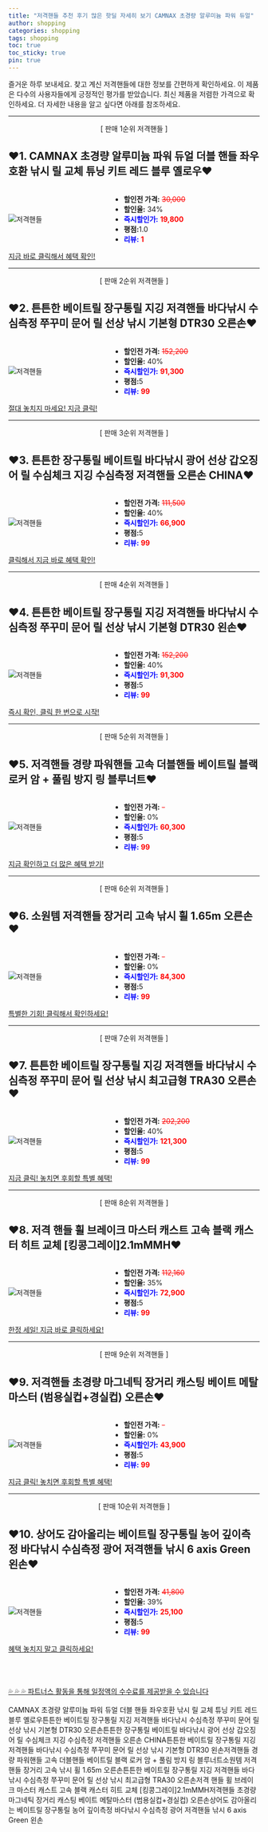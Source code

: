 ```yaml
---
title: "저격핸들 추천 후기 많은 핫딜 자세히 보기 CAMNAX 초경량 알루미늄 파워 듀얼"
author: shopping
categories: shopping
tags: shopping
toc: true
toc_sticky: true
pin: true
---
```

즐거운 하루 보내세요. 찾고 계신 저격핸들에 대한 정보를 간편하게 확인하세요. 이 제품은 다수의 사용자들에게 긍정적인 평가를 받았습니다. 최신 제품을 저렴한 가격으로 확인하세요. 더 자세한 내용을 알고 싶다면 아래를 참조하세요.

---
<p class="toplist" style="margin: 0 auto; display: block; width: fit-content;">[ 판매 1순위 저격핸들 ]</p>

<h2><strong>❤️1. CAMNAX 초경량 알루미늄 파워 듀얼 더블 핸들 좌우호환 낚시 릴 교체 튜닝 키트 레드 블루 옐로우❤️</strong></h2>

<div style="display: flex; align-items: center;">
    <div style="flex: 0.4;">
        <img src="https://thumbnail10.coupangcdn.com/thumbnails/remote/230x230ex/image/vendor_inventory/ef25/29ebdbedc9208301e03fa70ea238139e0fbd41991dcbb540de66ea29f776.png" alt="저격핸들" style="max-width: 100%;">
    </div>
    <div style="flex: 0.6; margin-left: 10px;">
        <ul>
            <li><strong>할인전 가격:</strong> <del style="color: red;">30,000</del></li>
            <li><strong>할인율:</strong> 34%</li>
            <li><span style='color:blue'><strong>즉시할인가:</strong></span> <span style='color:red'><strong>19,800</strong></span></li>
            <li><strong>평점:</strong>1.0</li>
            <li><span style='color:blue'><strong>리뷰:</strong></span> <span style='color:red'><strong>1</strong></span></li>
        </ul>
    </div>
</div>
<div class="center">
    <a href="https://selin100587001.github.io?lptag=AF9450613&subid=githubio&pageKey=7141599465&traceid=V0-153&itemId=17931208825&vendorItemId=85093499209" class="myButton">
        지금 바로 클릭해서 혜택 확인!
    </a>
</div>


---
<p class="toplist" style="margin: 0 auto; display: block; width: fit-content;">[ 판매 2순위 저격핸들 ]</p>

<h2><strong>❤️2. 튼튼한 베이트릴 장구통릴 지깅 저격핸들 바다낚시 수심측정 쭈꾸미 문어 릴 선상 낚시 기본형 DTR30 오른손❤️</strong></h2>

<div style="display: flex; align-items: center;">
    <div style="flex: 0.4;">
        <img src="https://thumbnail10.coupangcdn.com/thumbnails/remote/230x230ex/image/vendor_inventory/749b/9c081f53f5770ae33756a8af361c56cf13f90aa1aecfd082f7ca4fb4a670.jpg" alt="저격핸들" style="max-width: 100%;">
    </div>
    <div style="flex: 0.6; margin-left: 10px;">
        <ul>
            <li><strong>할인전 가격:</strong> <del style="color: red;">152,200</del></li>
            <li><strong>할인율:</strong> 40%</li>
            <li><span style='color:blue'><strong>즉시할인가:</strong></span> <span style='color:red'><strong>91,300</strong></span></li>
            <li><strong>평점:</strong>5</li>
            <li><span style='color:blue'><strong>리뷰:</strong></span> <span style='color:red'><strong>99</strong></span></li>
        </ul>
    </div>
</div>
<div class="center">
    <a href="https://selin100587001.github.io?lptag=AF9450613&subid=githubio&pageKey=7576193649&traceid=V0-153&itemId=19990286097&vendorItemId=89132364391" class="myButton">
        절대 놓치지 마세요! 지금 클릭!
    </a>
</div>


---
<p class="toplist" style="margin: 0 auto; display: block; width: fit-content;">[ 판매 3순위 저격핸들 ]</p>

<h2><strong>❤️3. 튼튼한 장구통릴 베이트릴 바다낚시 광어 선상 갑오징어 릴 수심체크 지깅 수심측정 저격핸들 오른손 CHINA❤️</strong></h2>

<div style="display: flex; align-items: center;">
    <div style="flex: 0.4;">
        <img src="https://thumbnail8.coupangcdn.com/thumbnails/remote/230x230ex/image/vendor_inventory/dc7b/1a9cafcfb8fe41529eb5562fe33bc5b01c3d7de0a3b34a9fbf60783db5eb.jpg" alt="저격핸들" style="max-width: 100%;">
    </div>
    <div style="flex: 0.6; margin-left: 10px;">
        <ul>
            <li><strong>할인전 가격:</strong> <del style="color: red;">111,500</del></li>
            <li><strong>할인율:</strong> 40%</li>
            <li><span style='color:blue'><strong>즉시할인가:</strong></span> <span style='color:red'><strong>66,900</strong></span></li>
            <li><strong>평점:</strong>5</li>
            <li><span style='color:blue'><strong>리뷰:</strong></span> <span style='color:red'><strong>99</strong></span></li>
        </ul>
    </div>
</div>
<div class="center">
    <a href="https://selin100587001.github.io?lptag=AF9450613&subid=githubio&pageKey=7581222934&traceid=V0-153&itemId=20013178086&vendorItemId=89121856402" class="myButton">
        클릭해서 지금 바로 혜택 확인!
    </a>
</div>


---
<p class="toplist" style="margin: 0 auto; display: block; width: fit-content;">[ 판매 4순위 저격핸들 ]</p>

<h2><strong>❤️4. 튼튼한 베이트릴 장구통릴 지깅 저격핸들 바다낚시 수심측정 쭈꾸미 문어 릴 선상 낚시 기본형 DTR30 왼손❤️</strong></h2>

<div style="display: flex; align-items: center;">
    <div style="flex: 0.4;">
        <img src="https://thumbnail10.coupangcdn.com/thumbnails/remote/230x230ex/image/vendor_inventory/749b/9c081f53f5770ae33756a8af361c56cf13f90aa1aecfd082f7ca4fb4a670.jpg" alt="저격핸들" style="max-width: 100%;">
    </div>
    <div style="flex: 0.6; margin-left: 10px;">
        <ul>
            <li><strong>할인전 가격:</strong> <del style="color: red;">152,200</del></li>
            <li><strong>할인율:</strong> 40%</li>
            <li><span style='color:blue'><strong>즉시할인가:</strong></span> <span style='color:red'><strong>91,300</strong></span></li>
            <li><strong>평점:</strong>5</li>
            <li><span style='color:blue'><strong>리뷰:</strong></span> <span style='color:red'><strong>99</strong></span></li>
        </ul>
    </div>
</div>
<div class="center">
    <a href="https://selin100587001.github.io?lptag=AF9450613&subid=githubio&pageKey=7576193649&traceid=V0-153&itemId=19990286095&vendorItemId=89132364404" class="myButton">
        즉시 확인, 클릭 한 번으로 시작!
    </a>
</div>


---
<p class="toplist" style="margin: 0 auto; display: block; width: fit-content;">[ 판매 5순위 저격핸들 ]</p>

<h2><strong>❤️5. 저격핸들 경량 파워핸들 고속 더블핸들 베이트릴 블랙 로커 암 + 풀림 방지 링 블루너트❤️</strong></h2>

<div style="display: flex; align-items: center;">
    <div style="flex: 0.4;">
        <img src="https://thumbnail9.coupangcdn.com/thumbnails/remote/230x230ex/image/vendor_inventory/1686/22a241f0d704bc59466942175926d2ebc4dd0fb40beb372d08a1bc237d1f.jpg" alt="저격핸들" style="max-width: 100%;">
    </div>
    <div style="flex: 0.6; margin-left: 10px;">
        <ul>
            <li><strong>할인전 가격:</strong> <del style="color: red;">-</del></li>
            <li><strong>할인율:</strong> 0%</li>
            <li><span style='color:blue'><strong>즉시할인가:</strong></span> <span style='color:red'><strong>60,300</strong></span></li>
            <li><strong>평점:</strong>5</li>
            <li><span style='color:blue'><strong>리뷰:</strong></span> <span style='color:red'><strong>99</strong></span></li>
        </ul>
    </div>
</div>
<div class="center">
    <a href="https://selin100587001.github.io?lptag=AF9450613&subid=githubio&pageKey=8065362412&traceid=V0-153&itemId=22681581453&vendorItemId=89717659933" class="myButton">
        지금 확인하고 더 많은 혜택 받기!
    </a>
</div>


---
<p class="toplist" style="margin: 0 auto; display: block; width: fit-content;">[ 판매 6순위 저격핸들 ]</p>

<h2><strong>❤️6. 소원템 저격핸들 장거리 고속 낚시 휠 1.65m 오른손❤️</strong></h2>

<div style="display: flex; align-items: center;">
    <div style="flex: 0.4;">
        <img src="https://thumbnail10.coupangcdn.com/thumbnails/remote/230x230ex/image/vendor_inventory/1a07/c205e27f4883f0ad24f64aed684e52d181db60d3ff6799555c0694fcfd91.jpg" alt="저격핸들" style="max-width: 100%;">
    </div>
    <div style="flex: 0.6; margin-left: 10px;">
        <ul>
            <li><strong>할인전 가격:</strong> <del style="color: red;">-</del></li>
            <li><strong>할인율:</strong> 0%</li>
            <li><span style='color:blue'><strong>즉시할인가:</strong></span> <span style='color:red'><strong>84,300</strong></span></li>
            <li><strong>평점:</strong>5</li>
            <li><span style='color:blue'><strong>리뷰:</strong></span> <span style='color:red'><strong>99</strong></span></li>
        </ul>
    </div>
</div>
<div class="center">
    <a href="https://selin100587001.github.io?lptag=AF9450613&subid=githubio&pageKey=7525499531&traceid=V0-153&itemId=19746763528&vendorItemId=86850348830" class="myButton">
        특별한 기회! 클릭해서 확인하세요!
    </a>
</div>


---
<p class="toplist" style="margin: 0 auto; display: block; width: fit-content;">[ 판매 7순위 저격핸들 ]</p>

<h2><strong>❤️7. 튼튼한 베이트릴 장구통릴 지깅 저격핸들 바다낚시 수심측정 쭈꾸미 문어 릴 선상 낚시 최고급형 TRA30 오른손❤️</strong></h2>

<div style="display: flex; align-items: center;">
    <div style="flex: 0.4;">
        <img src="https://thumbnail6.coupangcdn.com/thumbnails/remote/230x230ex/image/vendor_inventory/8f7a/6e711b9ebf996a953130d1c586dd03a95dfd0b51f8966e165f71a54987ec.jpg" alt="저격핸들" style="max-width: 100%;">
    </div>
    <div style="flex: 0.6; margin-left: 10px;">
        <ul>
            <li><strong>할인전 가격:</strong> <del style="color: red;">202,200</del></li>
            <li><strong>할인율:</strong> 40%</li>
            <li><span style='color:blue'><strong>즉시할인가:</strong></span> <span style='color:red'><strong>121,300</strong></span></li>
            <li><strong>평점:</strong>5</li>
            <li><span style='color:blue'><strong>리뷰:</strong></span> <span style='color:red'><strong>99</strong></span></li>
        </ul>
    </div>
</div>
<div class="center">
    <a href="https://selin100587001.github.io?lptag=AF9450613&subid=githubio&pageKey=7576193649&traceid=V0-153&itemId=19990286089&vendorItemId=89132364337" class="myButton">
        지금 클릭! 놓치면 후회할 특별 혜택!
    </a>
</div>


---
<p class="toplist" style="margin: 0 auto; display: block; width: fit-content;">[ 판매 8순위 저격핸들 ]</p>

<h2><strong>❤️8. 저격 핸들 휠 브레이크 마스터 캐스트 고속 블랙 캐스터 히트 교체 [킹콩그레이]2.1mMMH❤️</strong></h2>

<div style="display: flex; align-items: center;">
    <div style="flex: 0.4;">
        <img src="https://thumbnail7.coupangcdn.com/thumbnails/remote/230x230ex/image/vendor_inventory/b123/c280ec8dd711374859c0f55158861ed2018c2ee5ab7e2fb9388374498df0.png" alt="저격핸들" style="max-width: 100%;">
    </div>
    <div style="flex: 0.6; margin-left: 10px;">
        <ul>
            <li><strong>할인전 가격:</strong> <del style="color: red;">112,160</del></li>
            <li><strong>할인율:</strong> 35%</li>
            <li><span style='color:blue'><strong>즉시할인가:</strong></span> <span style='color:red'><strong>72,900</strong></span></li>
            <li><strong>평점:</strong>5</li>
            <li><span style='color:blue'><strong>리뷰:</strong></span> <span style='color:red'><strong>99</strong></span></li>
        </ul>
    </div>
</div>
<div class="center">
    <a href="https://selin100587001.github.io?lptag=AF9450613&subid=githubio&pageKey=7646819630&traceid=V0-153&itemId=20335236000&vendorItemId=87420252764" class="myButton">
        한정 세일! 지금 바로 클릭하세요!
    </a>
</div>


---
<p class="toplist" style="margin: 0 auto; display: block; width: fit-content;">[ 판매 9순위 저격핸들 ]</p>

<h2><strong>❤️9. 저격핸들 초경량 마그네틱 장거리 캐스팅 베이트 메탈마스터 (범용실컵+경실컵) 오른손❤️</strong></h2>

<div style="display: flex; align-items: center;">
    <div style="flex: 0.4;">
        <img src="https://thumbnail9.coupangcdn.com/thumbnails/remote/230x230ex/image/vendor_inventory/8d20/b2e841ceacd8b12482bb26b4b6467f8afb61f8148e0497ac58d1286e7369.jpg" alt="저격핸들" style="max-width: 100%;">
    </div>
    <div style="flex: 0.6; margin-left: 10px;">
        <ul>
            <li><strong>할인전 가격:</strong> <del style="color: red;">-</del></li>
            <li><strong>할인율:</strong> 0%</li>
            <li><span style='color:blue'><strong>즉시할인가:</strong></span> <span style='color:red'><strong>43,900</strong></span></li>
            <li><strong>평점:</strong>5</li>
            <li><span style='color:blue'><strong>리뷰:</strong></span> <span style='color:red'><strong>99</strong></span></li>
        </ul>
    </div>
</div>
<div class="center">
    <a href="https://selin100587001.github.io?lptag=AF9450613&subid=githubio&pageKey=7881603841&traceid=V0-153&itemId=21556034512&vendorItemId=88608630803" class="myButton">
        지금 클릭! 놓치면 후회할 특별 혜택!
    </a>
</div>


---
<p class="toplist" style="margin: 0 auto; display: block; width: fit-content;">[ 판매 10순위 저격핸들 ]</p>

<h2><strong>❤️10. 상어도 감아올리는 베이트릴 장구통릴 농어 깊이측정 바다낚시 수심측정 광어 저격핸들 낚시 6 axis Green 왼손❤️</strong></h2>

<div style="display: flex; align-items: center;">
    <div style="flex: 0.4;">
        <img src="https://thumbnail8.coupangcdn.com/thumbnails/remote/230x230ex/image/vendor_inventory/9e24/d60633379b9eed75c9be92da57ddf49579fd7060336fe419aefecb1f1e16.jpg" alt="저격핸들" style="max-width: 100%;">
    </div>
    <div style="flex: 0.6; margin-left: 10px;">
        <ul>
            <li><strong>할인전 가격:</strong> <del style="color: red;">41,800</del></li>
            <li><strong>할인율:</strong> 39%</li>
            <li><span style='color:blue'><strong>즉시할인가:</strong></span> <span style='color:red'><strong>25,100</strong></span></li>
            <li><strong>평점:</strong>5</li>
            <li><span style='color:blue'><strong>리뷰:</strong></span> <span style='color:red'><strong>99</strong></span></li>
        </ul>
    </div>
</div>
<div class="center">
    <a href="https://selin100587001.github.io?lptag=AF9450613&subid=githubio&pageKey=7576113163&traceid=V0-153&itemId=19989939239&vendorItemId=89132364532" class="myButton">
        혜택 놓치지 말고 클릭하세요!
    </a>
</div>

<br><br><br>[💦 💦 💦 파트너스 활동을 통해 일정액의 수수료를 제공받을 수 있습니다](https://link.coupang.com/a/bcpT2c)<br><br>CAMNAX 초경량 알루미늄 파워 듀얼 더블 핸들 좌우호환 낚시 릴 교체 튜닝 키트 레드 블루 옐로우튼튼한 베이트릴 장구통릴 지깅 저격핸들 바다낚시 수심측정 쭈꾸미 문어 릴 선상 낚시 기본형 DTR30 오른손튼튼한 장구통릴 베이트릴 바다낚시 광어 선상 갑오징어 릴 수심체크 지깅 수심측정 저격핸들 오른손 CHINA튼튼한 베이트릴 장구통릴 지깅 저격핸들 바다낚시 수심측정 쭈꾸미 문어 릴 선상 낚시 기본형 DTR30 왼손저격핸들 경량 파워핸들 고속 더블핸들 베이트릴 블랙 로커 암 + 풀림 방지 링 블루너트소원템 저격핸들 장거리 고속 낚시 휠 1.65m 오른손튼튼한 베이트릴 장구통릴 지깅 저격핸들 바다낚시 수심측정 쭈꾸미 문어 릴 선상 낚시 최고급형 TRA30 오른손저격 핸들 휠 브레이크 마스터 캐스트 고속 블랙 캐스터 히트 교체 [킹콩그레이]2.1mMMH저격핸들 초경량 마그네틱 장거리 캐스팅 베이트 메탈마스터 (범용실컵+경실컵) 오른손상어도 감아올리는 베이트릴 장구통릴 농어 깊이측정 바다낚시 수심측정 광어 저격핸들 낚시 6 axis Green 왼손